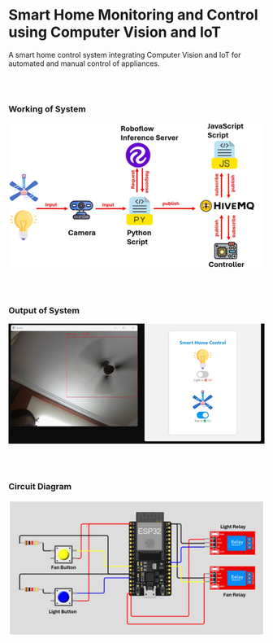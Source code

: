 # Smart Home Monitoring and Control using Computer Vision and IoT
A smart home control system integrating Computer Vision and IoT for automated and manual control of appliances.

<br><br>
<h3>Working of System</h3>
<img src="system-working.jpg" width="800px">

<br><br>
<h3>Output of System</h3>
<img src="output.jpg" width="800px">

<br><br>
<h3>Circuit Diagram</h3>
<img src="circuit-diagram.jpg" width="800px">

